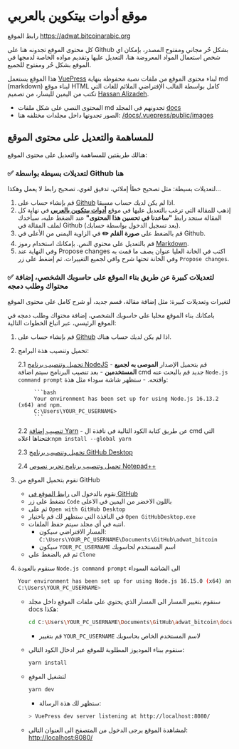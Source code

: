# موقع أدوات بيتكوين بالعربي

رابط الموقع https://adwat.bitcoinarabic.org

كل محتوى الموقع تجدونه هنا على Github بشكل حُر مجاني ومفتوح المصدر، بإمكان اي شخص استعمال المواد المعروضة هنا، التعديل عليها وتقديم مواده الخاصة لدمجها في الموقع بشكل حُر ومفتوح للجميع.

هذا الموقع يستعمل [VuePress](https://vuepress.vuejs.org/) لبناء محتوى الموقع من ملفات نصية محفوظة بنهاية md (markdown) لبناء موقع HTML كامل بواسطة القالب الإفتراضي الملائم للغات التي تكتب من اليمين لليسار، من تصميم [Hassan Alizadeh](https://github.com/alizadeh118/vuepress-theme-default-rtl.git#readme).

- المحتوى النصي على شكل ملفات md تجدونهم في المجلد [docs](https://github.com/adwatbitcoin/adwat_bitcoin/tree/main/docs)
- الصور تجدونها داخل مجلدات مختلفه هنا: [/docs/.vuepress/public/images](https://github.com/adwatbitcoin/adwat_bitcoin/tree/main/docs/.vuepress/public/images)

## للمساهمة والتعديل على محتوى الموقع

هنالك طريقتين للمساهمة والتعديل على محتوى الموقع:

### ✅ لتعديلات بسيطة بواسطة Github هنا

لتعديلات بسيطة: مثل تصحيح خطأ إملائي، تدقيق لغوي، تصحيح رابط لا يعمل وهكذا...

1. قم بإنشاء حساب على [Github](https://github.com/signup) اذا لم يكن لديك حساب مسبقا.
2. إذهب للمقالة التي ترغب بالتعديل عليها في موقع [**أدوات بيتكوين بالعربي**](https://adwat.bitcoinarabic.org) في نهاية كل المقالة ستجد رابط **"ساعدنا في تحسين هذا المحتوى"** عند الضغط عليه، سيأخدك لملف المقالة في Github (بعد تسجيل الدخول بواسطة حسابك).
3. قم بالضغط على **صورة القلم ✏️** في الزاوية اليمنى من الأعلى في Github.
4. قم بالتعديل على محتوي النص. بإمكانك استخدام رموز [Markdown](https://www.markdownguide.org/basic-syntax/).
5. وفي النهاية عند Propose changes اكتب في الخانة العليا عنوان يصف ما قمت به وفي الخانة تحتها شرح وافي لجميع التغييرات. ثم إضغط على زر `Propose changes`. 
  

### ✅ لتعديلات كبيرة عن طريق بناء الموقع على حاسوبك الشخصي، إضافة محتواك وطلب دمجه

لتغيرات وتعديلات كبيرة: مثل إضافة مقالة، قسم جديد، أو شرح كامل على محتوى الموقع 

بامكانك بناء الموقع محليا على حاسوبك الشخصي، إضافة محتواك وطلب دمجه في الموقع الرئيسي، عبر اتباع الخطوات التالية:

1. قم بإنشاء حساب على [Github](https://github.com/signup) اذا لم يكن لديك حساب هناك.
2. تحميل وتنصيب هذة البرامج:

	2.1 [تحميل وتنصيب برنامج NodeJS](https://nodejs.org/ar/)
		- قم بتحميل الإصدار **الموصى به لجميع المستخدمين**
		- بعد تنصيب البرنامج سيتم اضافة cmd جديد قم بالبحث عنه `Node.js command prompt` وافتحه.
		- ستظهر شاشة سوداء مثل هذة:
		
			```bash
			Your environment has been set up for using Node.js 16.13.2 (x64) and npm.
			C:\Users\YOUR_PC_USERNAME>
			```

	2.2 [تنصيب إضافة Yarn](https://classic.yarnpkg.com/en/docs/install)
		- عن طريق كتابة الكود التالية في نافذة ال cmd التي فتحناها اعلاه:`npm install --global yarn`
		
	2.3 [تحميل وتنصيب برنامج GitHub Desktop](https://desktop.github.com/)
	
	2.4 [تحميل وتنصيب برنامج تحرير نصوص Notepad++ ](https://notepad-plus-plus.org/downloads/)
	
3. نقوم بتحميل الموقع من GitHub
	- نقوم بالدخول الى [رابط الموقع في GitHub](https://github.com/adwatbitcoin/adwat_bitcoin)
	- نضغط على زر `Code` باللون الاخضر من اليمين في الاعلى
	- ثم على `Open with GitHub Desktop`
	- في النافذة التي ستظهر لك قم باختيار `Open GitHubDesktop.exe`
	- انتبه في أي مجلد سيتم حفظ الملفات. 
		- المسار الافتراضي سيكون: `C:\Users\YOUR_PC_USERNAME\Documents\GitHub\adwat_bitcoin`
		- سيكون `YOUR_PC_USERNAME` اسم المستخدم لحاسوبك
	- ثم قم بالضغط على `Clone`
4. سنقوم بالعودة `Node.js command prompt` الى الشاشة السوداء
	```bash
	Your environment has been set up for using Node.js 16.15.0 (x64) and npm.
	C:\Users\YOUR_PC_USERNAME>
	```
	- سنقوم بتغيير المسار الى المسار الذي يحتوي على ملفات الموقع داخل مجلد docs هكذا:
		```sh
		cd C:\Users\YOUR_PC_USERNAME\Documents\GitHub\adwat_bitcoin\docs
		```
		- قم بتغيير `YOUR_PC_USERNAME` لاسم المستخدم الخاص بحاسوبك
		
	- سنقوم ببناء الموديوز المطلوبة للموقع عبر ادخال الكود التالي:
		```sh
		yarn install
		```
	- لتشغيل الموقع
		```sh
		yarn dev
		```
		- ستظهر لك هذة الرسالة:
		```sh
		> VuePress dev server listening at http://localhost:8080/
		```
	- لمشاهدة الموقع يرجى الدخول من المتصفح الى العنوان التالي:
		<http://localhost:8080/>
	

		

